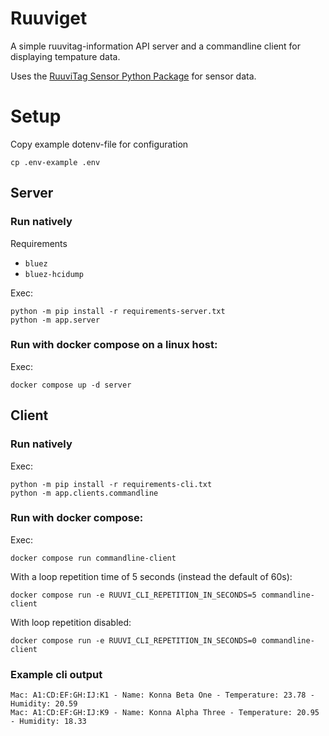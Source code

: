 # Ruuviget

A simple ruuvitag-information API server and a commandline client for displaying tempature data.

Uses the [RuuviTag Sensor Python Package](https://github.com/ttu/ruuvitag-sensor) for sensor data.

# Setup

Copy example dotenv-file for configuration

```
cp .env-example .env
```

## Server

### Run natively

Requirements

- `bluez`
- `bluez-hcidump`

Exec:

```
python -m pip install -r requirements-server.txt
python -m app.server
```

### Run with docker compose on a linux host:

Exec:

```
docker compose up -d server
```

## Client

### Run natively

Exec:

```
python -m pip install -r requirements-cli.txt
python -m app.clients.commandline
```

### Run with docker compose:

Exec:

```
docker compose run commandline-client
```

With a loop repetition time of 5 seconds (instead the default of 60s):

```
docker compose run -e RUUVI_CLI_REPETITION_IN_SECONDS=5 commandline-client
```

With loop repetition disabled:

```
docker compose run -e RUUVI_CLI_REPETITION_IN_SECONDS=0 commandline-client
```

### Example cli output

```
Mac: A1:CD:EF:GH:IJ:K1 - Name: Konna Beta One - Temperature: 23.78 - Humidity: 20.59
Mac: A1:CD:EF:GH:IJ:K9 - Name: Konna Alpha Three - Temperature: 20.95 - Humidity: 18.33
```
